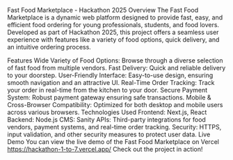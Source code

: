 Fast Food Marketplace - Hackathon 2025
Overview
The Fast Food Marketplace is a dynamic web platform designed to provide fast, easy, and efficient food ordering for young professionals, students, and food lovers. Developed as part of Hackathon 2025, this project offers a seamless user experience with features like a variety of food options, quick delivery, and an intuitive ordering process.

Features
Wide Variety of Food Options: Browse through a diverse selection of fast food from multiple vendors.
Fast Delivery: Quick and reliable delivery to your doorstep.
User-Friendly Interface: Easy-to-use design, ensuring smooth navigation and an attractive UI.
Real-Time Order Tracking: Track your order in real-time from the kitchen to your door.
Secure Payment System: Robust payment gateway ensuring safe transactions.
Mobile & Cross-Browser Compatibility: Optimized for both desktop and mobile users across various browsers.
Technologies Used
Frontend: Next.js, React
Backend: Node.js
CMS: Sanity
APIs: Third-party integrations for food vendors, payment systems, and real-time order tracking.
Security: HTTPS, input validation, and other security measures to protect user data.
Live Demo
You can view the live demo of the Fast Food Marketplace on Vercel https://hackathon-1-to-7.vercel.app/ Check out the project in action!
